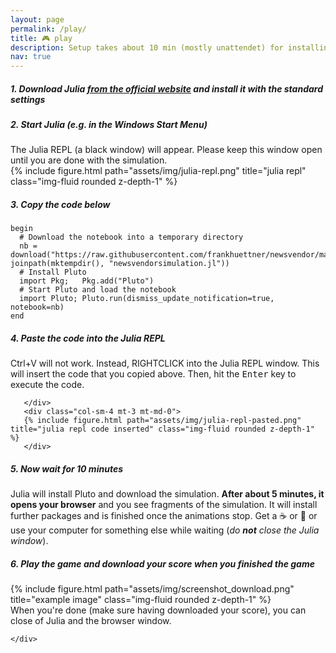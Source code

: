 ```yaml
---
layout: page
permalink: /play/
title: 🎮 play
description: Setup takes about 10 min (mostly unattendet) for installing Julia, Pluto, and some packages. It requires about 1 GB disk space.
nav: true
---
```



 

##### 1. Download Julia **[from the official website](https://julialang.org/downloads/)** and install it with the standard settings
 
 
##### 2. Start Julia (e.g. in the Windows Start Menu)
<div class="row justify-content-sm-center">
    <div class="col-sm-8 mt-3 mt-md-0">
    The Julia REPL (a black window) will appear. Please keep this window open until you are done with the simulation.
    </div>
    <div class="col-sm-4 mt-3 mt-md-0">
    {% include figure.html path="assets/img/julia-repl.png" title="julia repl" class="img-fluid rounded z-depth-1" %}
    </div>
</div> 
   

##### 3. Copy the code below
```
begin
  # Download the notebook into a temporary directory
  nb = download("https://raw.githubusercontent.com/frankhuettner/newsvendor/main/game/newsvendorgame.jl", joinpath(mktempdir(), "newsvendorsimulation.jl"))
  # Install Pluto
  import Pkg;	Pkg.add("Pluto")
  # Start Pluto and load the notebook
  import Pluto; Pluto.run(dismiss_update_notification=true, notebook=nb)
end
 ```


##### 4. Paste the code into the Julia REPL 
   <div class="row justify-content-sm-center">
       <div class="col-sm-8 mt-3 mt-md-0">
       Ctrl+V will not work. Instead, RIGHTCLICK into the Julia REPL window. This will insert the code that you copied above. Then, hit the <kbd>Enter</kbd> key to execute the code.

       </div>
       <div class="col-sm-4 mt-3 mt-md-0">
       {% include figure.html path="assets/img/julia-repl-pasted.png" title="julia repl code inserted" class="img-fluid rounded z-depth-1" %}
       </div>
   </div> 
   
##### 5. Now wait for 10 minutes
Julia will install Pluto and download the simulation. 
**After about 5 minutes, it opens your browser** and you see fragments of the simulation. It will install further packages and is finished once the animations stop. Get a ☕ or 🍵 or use your computer for something else while waiting (*do **not** close the Julia window*).

##### 6. Play the game and download your score when you finished the game
<div class="row justify-content-sm-center">
    <div class="col-sm-8 mt-3 mt-md-0">
        {% include figure.html path="assets/img/screenshot_download.png" title="example image" class="img-fluid rounded z-depth-1" %}
    </div>
    <div class="col-sm-4 mt-3 mt-md-0">
    When you're done (make sure having downloaded your score), you can close of Julia and the browser window.

    </div>
</div>
